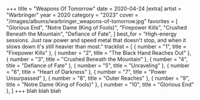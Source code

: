 +++
title = "Weapons Of Tomorrow"
date = 2020-04-24
[extra]
artist = "Warbringer"
year = 2020
category = "2023"
cover = "/images/albums/warbringer_weapons-of-tomorrow.jpg"
favorites = [
    "Glorious End",
    "Notre Dame (King of Fools)",
    "Firepower Kills",
    "Crushed Beneath the Mountain",
    "Defiance of Fate",
]
best_for = "High-energy sessions. Just raw power and speed metal that doesn't stop, and when it slows down it's still heavier than most."
tracklist = [
{ number = "1", title = "Firepower Kills" },
{ number = "2", title = "The Black Hand Reaches Out" },
{ number = "3", title = "Crushed Beneath the Mountain" },
{ number = "4", title = "Defiance of Fate" },
{ number = "5", title = "Unraveling" },
{ number = "6", title = "Heart of Darkness" },
{ number = "7", title = "Power Unsurpassed" },
{ number = "8", title = "Outer Reaches" },
{ number = "9", title = "Notre Dame (King of Fools)" },
{ number = "10", title = "Glorious End" },
]
+++
blah blah blah